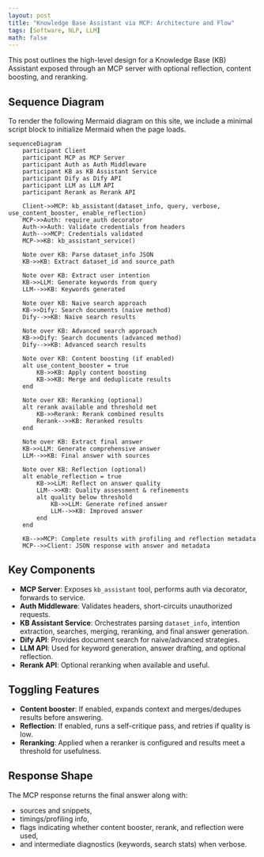 ```yaml
---
layout: post
title: "Knowledge Base Assistant via MCP: Architecture and Flow"
tags: [Software, NLP, LLM]
math: false
---
```


This post outlines the high-level design for a Knowledge Base (KB) Assistant exposed through an MCP server with optional reflection, content boosting, and reranking.

## Sequence Diagram

To render the following Mermaid diagram on this site, we include a minimal script block to initialize Mermaid when the page loads.

<script src="https://cdn.jsdelivr.net/npm/mermaid@10/dist/mermaid.min.js"></script>
<script>
  if (window.mermaid) {
    mermaid.initialize({ startOnLoad: true, theme: 'default' });
  }
  document.addEventListener('DOMContentLoaded', function() {
    if (window.mermaid) { mermaid.init(); }
  });
</script>

```mermaid
sequenceDiagram
    participant Client
    participant MCP as MCP Server
    participant Auth as Auth Middleware
    participant KB as KB Assistant Service
    participant Dify as Dify API
    participant LLM as LLM API
    participant Rerank as Rerank API

    Client->>MCP: kb_assistant(dataset_info, query, verbose, use_content_booster, enable_reflection)
    MCP->>Auth: require_auth decorator
    Auth->>Auth: Validate credentials from headers
    Auth-->>MCP: Credentials validated
    MCP->>KB: kb_assistant_service()

    Note over KB: Parse dataset_info JSON
    KB->>KB: Extract dataset_id and source_path

    Note over KB: Extract user intention
    KB->>LLM: Generate keywords from query
    LLM-->>KB: Keywords generated

    Note over KB: Naive search approach
    KB->>Dify: Search documents (naive method)
    Dify-->>KB: Naive search results

    Note over KB: Advanced search approach
    KB->>Dify: Search documents (advanced method)
    Dify-->>KB: Advanced search results

    Note over KB: Content boosting (if enabled)
    alt use_content_booster = true
        KB->>KB: Apply content boosting
        KB->>KB: Merge and deduplicate results
    end

    Note over KB: Reranking (optional)
    alt rerank available and threshold met
        KB->>Rerank: Rerank combined results
        Rerank-->>KB: Reranked results
    end

    Note over KB: Extract final answer
    KB->>LLM: Generate comprehensive answer
    LLM-->>KB: Final answer with sources

    Note over KB: Reflection (optional)
    alt enable_reflection = true
        KB->>LLM: Reflect on answer quality
        LLM-->>KB: Quality assessment & refinements
        alt quality below threshold
            KB->>LLM: Generate refined answer
            LLM-->>KB: Improved answer
        end
    end

    KB-->>MCP: Complete results with profiling and reflection metadata
    MCP-->>Client: JSON response with answer and metadata
```

## Key Components

- **MCP Server**: Exposes `kb_assistant` tool, performs auth via decorator, forwards to service.
- **Auth Middleware**: Validates headers, short-circuits unauthorized requests.
- **KB Assistant Service**: Orchestrates parsing `dataset_info`, intention extraction, searches, merging, reranking, and final answer generation.
- **Dify API**: Provides document search for naive/advanced strategies.
- **LLM API**: Used for keyword generation, answer drafting, and optional reflection.
- **Rerank API**: Optional reranking when available and useful.

## Toggling Features

- **Content booster**: If enabled, expands context and merges/dedupes results before answering.
- **Reflection**: If enabled, runs a self-critique pass, and retries if quality is low.
- **Reranking**: Applied when a reranker is configured and results meet a threshold for usefulness.

## Response Shape

The MCP response returns the final answer along with:
- sources and snippets,
- timings/profiling info,
- flags indicating whether content booster, rerank, and reflection were used,
- and intermediate diagnostics (keywords, search stats) when verbose.


